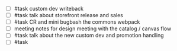 - [ ] #task custom dev writeback
- [ ] #task talk about storefront release and sales
- [ ] #task CR and mini bugbash the commons webpack
- [ ] meeting notes for design meeting with the catalog / canvas flow
- [ ] #task talk about the new custom dev and promotion handling
- [ ] #task 